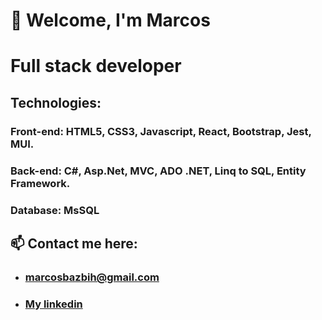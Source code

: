 # 👋 Welcome, I'm Marcos

# Full stack developer

## Technologies: 
### Front-end: HTML5, CSS3, Javascript, React, Bootstrap, Jest, MUI.
### Back-end: C#, Asp.Net, MVC, ADO .NET, Linq to SQL, Entity Framework.
### Database: MsSQL


## 📫 Contact me here:

* ### marcosbazbih@gmail.com
* ### [My linkedin](https://www.linkedin.com/in/marcos-bazbih/) 


<!--
**Marcos-Bazbih/Marcos-Bazbih** is a ✨ _special_ ✨ repository because its `README.md` (this file) appears on your

Here are some ideas to get started:

- 🔭 I’m currently working on ...
- 🌱 I’m currently learning ...
- 👯 I’m looking to collaborate on ...
- 🤔 I’m looking for help with ...
- 💬 Ask me about ...
- 📫 How to reach me: ...
- 😄 Pronouns: ...
- ⚡ Fun fact: ...
-->
